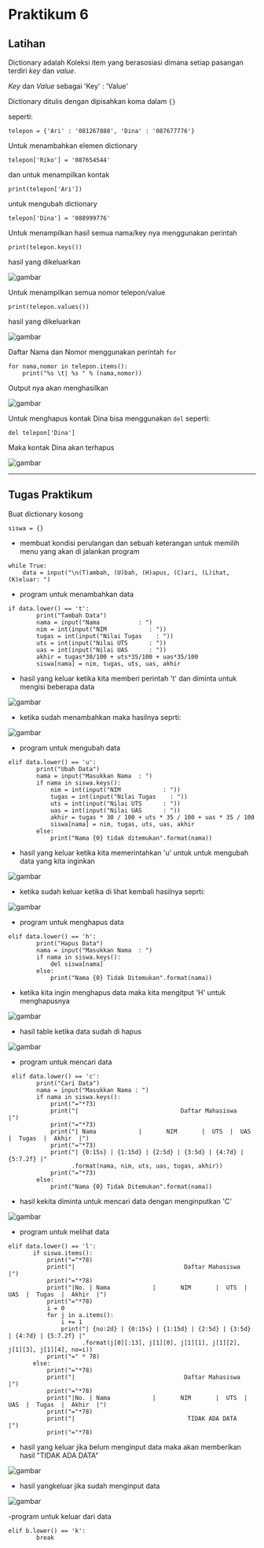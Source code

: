  # Praktikum 6

## Latihan 

Dictionary adalah Koleksi item yang berasosiasi dimana setiap pasangan terdiri _key_ dan _value_.

_Key_ dan _Value_ sebagai 'Key' : 'Value'

Dictionary ditulis dengan dipisahkan koma dalam ```{}```

seperti:

```
telepon = {'Ari' : '081267888', 'Dina' : '087677776'}
```

Untuk menambahkan elemen dictionary 

```
telepon['Riko'] = '087654544'
```

dan untuk menampilkan kontak 
```
print(telepon['Ari'])
```

untuk mengubah dictionary

```
telepon['Dina'] = '088999776'
```
Untuk menampilkan hasil semua nama/key nya menggunakan perintah

```
print(telepon.keys())
```

hasil yang dikeluarkan

![gambar](gambar/a.png)

Untuk menampilkan semua nomor telepon/value

```
print(telepon.values())
```

hasil yang dikeluarkan

![gambar](gambar/a1.png)

Daftar Nama dan Nomor menggunakan perintah ```for```

```
for nama,nomor in telepon.items():
    print("%s \t| %s " % (nama,nomor))
```

Output nya akan menghasilkan

![gambar](gambar/a2.png)

Untuk menghapus kontak Dina bisa menggunakan ```del``` 
seperti:

``` 
del telepon['Dina']
```

Maka kontak Dina akan terhapus

![gambar](gambar/a3.png)

---

## Tugas Praktikum

Buat dictionary kosong
```
siswa = {}
```

- membuat kondisi perulangan dan sebuah keterangan untuk memilih menu yang akan di jalankan program

```
while True:
    data = input("\n(T)ambah, (U)bah, (H)apus, (C)ari, (L)ihat, (K)eluar: ")
```

- program untuk menambahkan data
```
if data.lower() == 't':
        print("Tambah Data")
        nama = input("Nama           : ")
        nim = int(input("NIM            : "))
        tugas = int(input("Nilai Tugas    : "))
        uts = int(input("Nilai UTS      : "))
        uas = int(input("Nilai UAS      : "))
        akhir = tugas*30/100 + uts*35/100 + uas*35/100
        siswa[nama] = nim, tugas, uts, uas, akhir
```

- hasil yang keluar ketika kita memberi perintah 't' dan diminta untuk mengisi beberapa data

![gambar](gambar/a4.png)

- ketika sudah menambahkan maka hasilnya seprti:

![gambar](gambar/a5.png)

- program untuk mengubah data
```
elif data.lower() == 'u':
        print("Ubah Data")
        nama = input("Masukkan Nama  : ")
        if nama in siswa.keys():
            nim = int(input("NIM            : "))
            tugas = int(input("Nilai Tugas    : "))
            uts = int(input("Nilai UTS      : "))
            uas = int(input("Nilai UAS      : "))
            akhir = tugas * 30 / 100 + uts * 35 / 100 + uas * 35 / 100
            siswa[nama] = nim, tugas, uts, uas, akhir
        else:
            print("Nama {0} tidak ditemukan".format(nama))
```

- hasil yang keluar ketika kita memerintahkan 'u' untuk untuk mengubah data yang kita inginkan

![gambar](gambar/a6.png)

- ketika sudah keluar ketika di lihat kembali hasilnya seprti:
 
![gambar](gambar/a7.png)

- program untuk menghapus data
```
elif data.lower() == 'h':
        print("Hapus Data")
        nama = input("Masukkan Nama  : ")
        if nama in siswa.keys():
            del siswa[nama]
        else:
            print("Nama {0} Tidak Ditemukan".format(nama))
```

- ketika kita ingin menghapus data maka kita mengitput 'H' untuk menghapusnya

![gambar](gambar/a8.png)

- hasil table ketika data sudah di hapus

![gambar](gambar/a9.png)

- program untuk mencari data
```
 elif data.lower() == 'c':
        print("Cari Data")
        nama = input("Masukkan Nama : ")
        if nama in siswa.keys():
            print("="*73)
            print("|                             Daftar Mahasiswa                          |")
            print("="*73)
            print("| Nama            |       NIM       |  UTS  |  UAS  |  Tugas  |  Akhir  |")
            print("="*73)
            print("| {0:15s} | {1:15d} | {2:5d} | {3:5d} | {4:7d} | {5:7.2f} |"
                  .format(nama, nim, uts, uas, tugas, akhir))
            print("="*73)
        else:
            print("Nama {0} Tidak Ditemukan".format(nama))
 ```
 
 - hasil kekita diminta untuk mencari data dengan menginputkan 'C'
 
 ![gambar](gambar/a10.png)
 
 - program untuk melihat data
 ```
 elif data.lower() == 'l':
        if siswa.items():
            print("="*78)
            print("|                               Daftar Mahasiswa                             |")
            print("="*78)
            print("|No. | Nama            |       NIM       |  UTS  |  UAS  |  Tugas  |  Akhir  |")
            print("="*78)
            i = 0
            for j in a.items():
                i += 1
                print("| {no:2d} | {0:15s} | {1:15d} | {2:5d} | {3:5d} | {4:7d} | {5:7.2f} |"
                      .format(j[0][:13], j[1][0], j[1][1], j[1][2], j[1][3], j[1][4], no=i))
            print("=" * 78)
        else:
            print("="*78)
            print("|                               Daftar Mahasiswa                             |")
            print("="*78)
            print("|No. | Nama            |       NIM       |  UTS  |  UAS  |  Tugas  |  Akhir  |")
            print("="*78)
            print("|                                TIDAK ADA DATA                              |")
            print("="*78)
```

- hasil yang keluar jika belum menginput data maka akan memberikan hasil "TIDAK ADA DATA"

![gambar](gambar/a11.png)
 

- hasil yangkeluar jika sudah menginput data

![gambar](gambar/a5.png)

-program untuk keluar dari data
```
elif b.lower() == 'k':
        break
```
